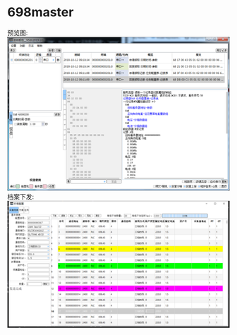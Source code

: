 # 698master
预览图:
![](https://github.com/liuning587/698master/blob/master/imgs/698master.png)
档案下发:
![](https://github.com/liuning587/698master/blob/master/imgs/dread_param.png)
